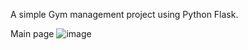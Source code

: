 A simple Gym management project using Python Flask.

Main page
![image](https://github.com/Suseendharan/GymManagement/assets/93117333/9596e5cb-91ed-472f-b6a2-7c66c7ac4960)

